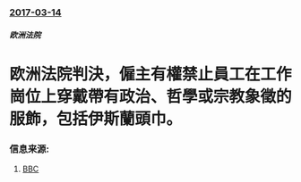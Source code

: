 ### [2017-03-14](/zh/news/2017/03/14/index.md)

##### 欧洲法院
# 欧洲法院判決，僱主有權禁止員工在工作崗位上穿戴帶有政治、哲學或宗教象徵的服飾，包括伊斯蘭頭巾。 




### 信息来源:

1. [BBC](http://www.bbc.co.uk/news/world-europe-39264845)
